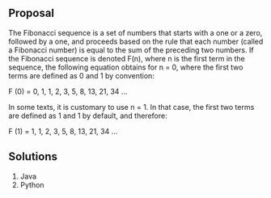 
Proposal
-----------------------------------------------------------------------------------------
The Fibonacci sequence is a set of numbers that starts with a one or a zero, followed by a one, and proceeds based on the rule that each number (called a Fibonacci number) is equal to the sum of the preceding two numbers. If the Fibonacci sequence is denoted F(n), where n is the first term in the sequence, the following equation obtains for n = 0, where the first two terms are defined as 0 and 1 by convention:

F (0) = 0, 1, 1, 2, 3, 5, 8, 13, 21, 34 ...

In some texts, it is customary to use n = 1. In that case, the first two terms are defined as 1 and 1 by default, and therefore:

F (1) = 1, 1, 2, 3, 5, 8, 13, 21, 34 ...

Solutions
-----------------------------------------------------------------------------------------
1. Java
2. Python
